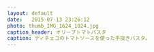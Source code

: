 ```yaml
---
layout: default
date:   2015-07-13 23:26:12
photo: thumb_IMG_1624_1024.jpg
caption_header: オリーブトマトパスタ
caption: ディチェコのトマトソースを使った手抜きパスタ。
---
```

